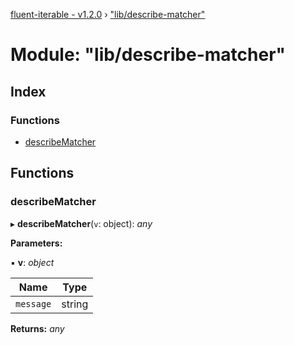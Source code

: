 [fluent-iterable - v1.2.0](../README.md) › ["lib/describe-matcher"](_lib_describe_matcher_.md)

# Module: "lib/describe-matcher"

## Index

### Functions

* [describeMatcher](_lib_describe_matcher_.md#describematcher)

## Functions

###  describeMatcher

▸ **describeMatcher**(`v`: object): *any*

**Parameters:**

▪ **v**: *object*

Name | Type |
------ | ------ |
`message` | string |

**Returns:** *any*
